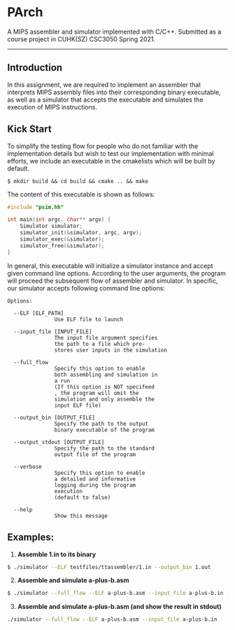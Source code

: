 # PArch

A MIPS assembler and simulator implemented with C/C++. Submitted as a course project in CUHK(SZ) CSC3050 Spring 2021.

---

## Introduction

In this assignment, we are required to implement an assembler that interprets MIPS assembly files into their corresponding binary executable, as well as a simulator that accepts the executable and simulates the execution of MIPS instructions.

## Kick Start

To simplify the testing flow for people who do not familiar with the implementation details but wish to test our implementation with minimal efforts, we include an executable in the cmakelists which will be built by default.

```
$ mkdir build && cd build && cmake .. && make
```

The content of this executable is shown as follows:

```c++
#include "psim.hh"

int main(int argc, char** argv) {
	Simulator simulator;
	simulator_init(&simulator, argc, argv);
	simulator_exec(&simulator);
	simulator_free(&simulator);
}
```

In general, this executable will initialize a simulator instance and accept given command line options. According to the user arguments, the program will proceed the subsequent flow of assembler and simulator. In specific, our simulator accepts following command line options:

```
Options:

  --ELF [ELF_PATH]
               Use ELF file to launch

  --input_file [INPUT_FILE]
               The input file argument specifies
               the path to a file which pre-
               stores user inputs in the simulation

  --full_flow
               Specify this option to enable
               both assembling and simulation in
               a run
               (If this option is NOT specifeed
               , the program will omit the
               simulation and only assemble the
               input ELF file)

  --output_bin [OUTPUT_FILE]
               Specify the path to the output
               binary executable of the program

  --output_stdout [OUTPUT_FILE]
               Specify the path to the standard
               output file of the program

  --verbose
               Specify this option to enable
               a detailed and informative
               logging during the program
               execution
               (default to false)

  --help
               Show this message
```

## Examples:

1. **Assemble 1.in to its binary**
```bash
$ ./simulator --ELF testfiles/ttassembler/1.in --output_bin 1.out
```
2. **Assemble and simulate a-plus-b.asm**
```bash
$ ./simulator --full_flow --ELF a-plus-b.asm --input_file a-plus-b.in --output_stdout a-plus-b.out
```

3. **Assemble and simulate a-plus-b.asm (and show the result in stdout)**
```bash
./simulator --full_flow --ELF a-plus-b.asm --input_file a-plus-b.in
```
